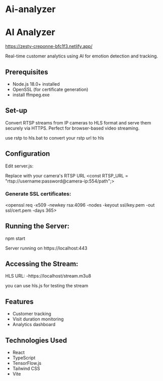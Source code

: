 # Ai-analyzer

# AI Analyzer
https://zesty-creponne-bfc1f3.netlify.app/

Real-time customer analytics using AI for emotion detection and tracking.

## Prerequisites

- Node.js 18.0+ installed
- OpenSSL (for certificate generation)
- install ffmpeg.exe

## Set-up
Convert RTSP streams from IP cameras to HLS format and serve them securely via HTTPS. Perfect for browser-based video streaming.

 use rstp to hls.bat to convert your rstp url to hls

## Configuration

Edit server.js:

Replace with your camera's RTSP URL
<const RTSP_URL = "rtsp://username:password@camera-ip:554/path";>

### Generate SSL certificates:

<openssl req -x509 -newkey rsa:4096 -nodes -keyout ssl/key.pem -out ssl/cert.pem -days 365>

## Running the Server:

npm start 

Server running on https://localhost:443

## Accessing the Stream:
HLS URL: -https://localhost/stream.m3u8

you can use hls.js for testing the stream

## Features

- Customer tracking
- Visit duration monitoring
- Analytics dashboard

## Technologies Used

- React
- TypeScript
- TensorFlow.js
- Tailwind CSS
- Vite
